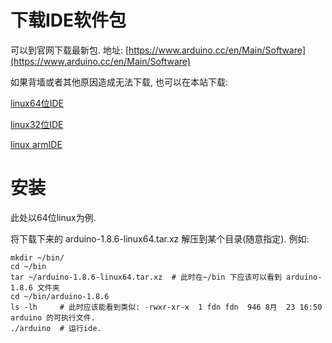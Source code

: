 <!---title:Linux(Ubuntu)环境下搭建Foolduino(Arduino)开发环境教程-->
<!---keywords:arduino,foolduino,ide,maker,创客,linux-->
<!---date:2018.08.26; modification:2018.09.02-->

# 下载IDE软件包

可以到官网下载最新包. 地址: [https://www.arduino.cc/en/Main/Software](https://www.arduino.cc/en/Main/Software)

如果背墙或者其他原因造成无法下载, 也可以在本站下载:

[linux64位IDE](../../../res/download/arduino-1.8.6-linux64.tar.xz)

[linux32位IDE](../../../res/download/arduino-1.8.6-linux32.tar.xz)

[linux armIDE](../../../res/download/arduino-1.8.6-linuxarm.tar.xz)

# 安装

此处以64位linux为例.

将下载下来的 arduino-1.8.6-linux64.tar.xz 解压到某个目录(随意指定). 例如:

    mkdir ~/bin/
    cd ~/bin
    tar ~/arduino-1.8.6-linux64.tar.xz  # 此时在~/bin 下应该可以看到 arduino-1.8.6 文件夹
    cd ~/bin/arduino-1.8.6
    ls -lh     # 此时应该能看到类似: -rwxr-xr-x  1 fdn fdn  946 8月  23 16:50 arduino 的可执行文件.
    ./arduino  # 运行ide.

<!-- vim:set tw=0:-->
